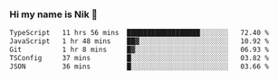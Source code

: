 ### Hi my name is Nik 👋

<!--
**NikDoe/NikDoe** is a ✨ _special_ ✨ repository because its `README.md` (this file) appears on your GitHub profile.

Here are some ideas to get you started:

- 🔭 I’m currently working on ...
- 🌱 I’m currently learning ...
- 👯 I’m looking to collaborate on ...
- 🤔 I’m looking for help with ...
- 💬 Ask me about ...
- 📫 How to reach me: ...
- 😄 Pronouns: ...
- ⚡ Fun fact: ...
-->

<!--START_SECTION:waka-->

```txt
TypeScript   11 hrs 56 mins  ██████████████████░░░░░░░   72.40 %
JavaScript   1 hr 48 mins    ██▓░░░░░░░░░░░░░░░░░░░░░░   10.92 %
Git          1 hr 8 mins     █▓░░░░░░░░░░░░░░░░░░░░░░░   06.93 %
TSConfig     37 mins         █░░░░░░░░░░░░░░░░░░░░░░░░   03.82 %
JSON         36 mins         █░░░░░░░░░░░░░░░░░░░░░░░░   03.66 %
```

<!--END_SECTION:waka-->
